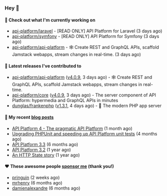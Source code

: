### Hey 👋

#### 👷 Check out what I'm currently working on

- [api-platform/laravel](https://github.com/api-platform/laravel) - [READ ONLY] API Platform for Laravel (3 days ago)
- [api-platform/symfony](https://github.com/api-platform/symfony) - [READ ONLY] API Platform for Symfony (3 days ago)
- [api-platform/api-platform](https://github.com/api-platform/api-platform) - 🕸️ Create REST and GraphQL APIs, scaffold Jamstack webapps, stream changes in real-time. (3 days ago)

#### 🔭 Latest releases I've contributed to

- [api-platform/api-platform](https://github.com/api-platform/api-platform) ([v4.0.9](https://github.com/api-platform/api-platform/releases/tag/v4.0.9), 3 days ago) - 🕸️ Create REST and GraphQL APIs, scaffold Jamstack webapps, stream changes in real-time.
- [api-platform/core](https://github.com/api-platform/core) ([v4.0.9](https://github.com/api-platform/core/releases/tag/v4.0.9), 3 days ago) - The server component of API Platform: hypermedia and GraphQL APIs in minutes
- [dunglas/frankenphp](https://github.com/dunglas/frankenphp) ([v1.3.1](https://github.com/dunglas/frankenphp/releases/tag/v1.3.1), 4 days ago) - 🧟 The modern PHP app server

#### 📜 My recent [blog posts](https://soyuka.me)

- [API Platform 4 - The pragmatic API Platform](https://soyuka.me/api-platform-4-the-pragmatic-api-platform/) (1 month ago)
- [Upgrading PHPUnit and speeding up API Platform unit tests](https://soyuka.me/upgrading-phpunit-and-speeding-up-api-platform-unit-tests/) (4 months ago)
- [API Platform 3.3](https://soyuka.me/api-platform-3.3/) (6 months ago)
- [API Platform 3.2](https://soyuka.me/api-platform-3.2/) (1 year ago)
- [An HTTP State story](https://soyuka.me/http-state-story/) (1 year ago)

#### ❤️ These awesome people [sponsor me](https://github.com/sponsors/soyuka) (thank you!)

- [pringuin](https://github.com/pringuin) (2 weeks ago)
- [mrhenry](https://github.com/mrhenry) (6 months ago)
- [damienalexandre](https://github.com/damienalexandre) (6 months ago)
